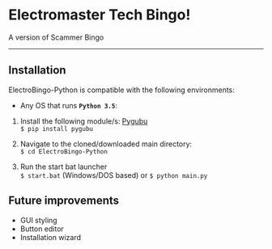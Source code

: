 # Electromaster Tech Bingo!
A version of Scammer Bingo


----------

Installation
------------

ElectroBingo-Python is compatible with the following environments:

- Any OS that runs **`Python 3.5`**:

 1. Install the following module/s: 
[Pygubu](https://github.com/alejandroautalan/pygubu)  
`$ pip install pygubu`

 2. Navigate to the cloned/downloaded main directory:  
`$ cd ElectroBingo-Python`

 3. Run the start bat launcher  
`$ start.bat` (Windows/DOS based)
or
`$ python main.py`

Future improvements
-----------

 - GUI styling
 - Button editor
 - Installation wizard
